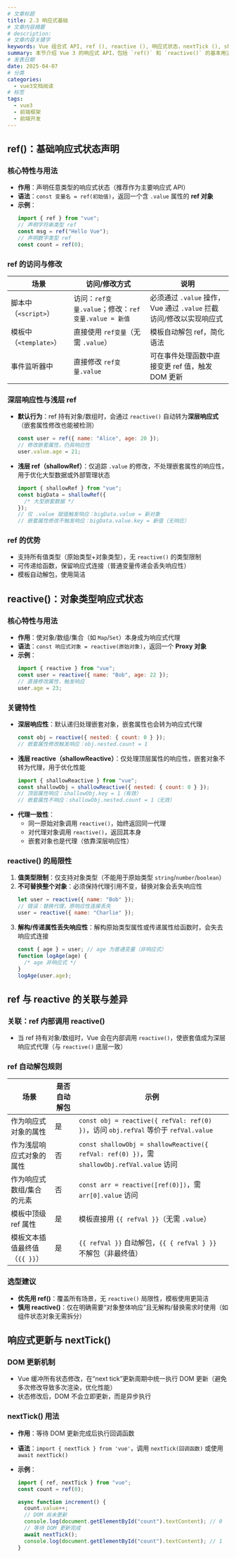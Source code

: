 ```yaml
---
# 文章标题
title: 2.3 响应式基础
# 文章内容摘要
# description:
# 文章内容关键字
keywords: Vue 组合式 API, ref (), reactive (), 响应式状态，nextTick (), shallowRef/shallowReactive
summary: 本节介绍 Vue 3 的响应式 API，包括 `ref()` 和 `reactive()` 的基本用法和特性。
# 发表日期
date: 2025-04-07
# 分类
categories:
  - vue3文档阅读
# 标签
tags:
  - vue3
  - 前端框架
  - 前端开发
---
```


## ref()：基础响应式状态声明

### 核心特性与用法

- **作用**：声明任意类型的响应式状态（推荐作为主要响应式 API）
- **语法**：`const 变量名 = ref(初始值)`，返回一个含 `.value` 属性的 **ref 对象**
- **示例**：
  ```js
  import { ref } from "vue";
  // 声明字符串类型 ref
  const msg = ref("Hello Vue");
  // 声明数字类型 ref
  const count = ref(0);
  ```

### ref 的访问与修改

| 场景                   | 访问/修改方式                                       | 说明                                                                |
| ---------------------- | --------------------------------------------------- | ------------------------------------------------------------------- |
| 脚本中（`<script>`）   | 访问：`ref变量.value`；修改：`ref变量.value = 新值` | 必须通过 `.value` 操作，Vue 通过 `.value` 拦截访问/修改以实现响应式 |
| 模板中（`<template>`） | 直接使用 `ref变量`（无需 `.value`）                 | 模板自动解包 ref，简化语法                                          |
| 事件监听器中           | 直接修改 `ref变量.value`                            | 可在事件处理函数中直接变更 ref 值，触发 DOM 更新                    |

### 深层响应性与浅层 ref

- **默认行为**：ref 持有对象/数组时，会通过 `reactive()` 自动转为**深层响应式**（嵌套属性修改也能被检测）
  ```js
  const user = ref({ name: "Alice", age: 20 });
  // 修改嵌套属性，仍具响应性
  user.value.age = 21;
  ```
- **浅层 ref（shallowRef）**：仅追踪 `.value` 的修改，不处理嵌套属性的响应性，用于优化大型数据或外部管理状态
  ```js
  import { shallowRef } from "vue";
  const bigData = shallowRef({
    /* 大型嵌套数据 */
  });
  // 仅 .value 赋值触发响应：bigData.value = 新对象
  // 嵌套属性修改不触发响应：bigData.value.key = 新值（无响应）
  ```

### ref 的优势

- 支持所有值类型（原始类型+对象类型），无 `reactive()` 的类型限制
- 可传递给函数，保留响应式连接（普通变量传递会丢失响应性）
- 模板自动解包，使用简洁

## reactive()：对象类型响应式状态

### 核心特性与用法

- **作用**：使对象/数组/集合（如 `Map`/`Set`）本身成为响应式代理
- **语法**：`const 响应式对象 = reactive(原始对象)`，返回一个 **Proxy 对象**
- **示例**：
  ```js
  import { reactive } from "vue";
  const user = reactive({ name: "Bob", age: 22 });
  // 直接修改属性，触发响应
  user.age = 23;
  ```

### 关键特性

- **深层响应性**：默认递归处理嵌套对象，嵌套属性也会转为响应式代理
  ```js
  const obj = reactive({ nested: { count: 0 } });
  // 嵌套属性修改触发响应：obj.nested.count = 1
  ```
- **浅层 reactive（shallowReactive）**：仅处理顶层属性的响应性，嵌套对象不转为代理，用于优化性能
  ```js
  import { shallowReactive } from "vue";
  const shallowObj = shallowReactive({ nested: { count: 0 } });
  // 顶层属性响应：shallowObj.key = 1（有效）
  // 嵌套属性不响应：shallowObj.nested.count = 1（无效）
  ```
- **代理一致性**：
  - 同一原始对象调用 `reactive()`，始终返回同一代理
  - 对代理对象调用 `reactive()`，返回其本身
  - 嵌套对象也是代理（依靠深层响应性）

### reactive() 的局限性

1. **值类型限制**：仅支持对象类型（不能用于原始类型 `string`/`number`/`boolean`）
2. **不可替换整个对象**：必须保持代理引用不变，替换对象会丢失响应性
   ```js
   let user = reactive({ name: "Bob" });
   // 错误：替换代理，原响应性连接丢失
   user = reactive({ name: "Charlie" });
   ```
3. **解构/传递属性丢失响应性**：解构原始类型属性或传递属性给函数时，会失去响应式连接
   ```js
   const { age } = user; // age 为普通变量（非响应式）
   function logAge(age) {
     /* age 非响应式 */
   }
   logAge(user.age);
   ```

## ref 与 reactive 的关联与差异

### 关联：ref 内部调用 reactive()

- 当 ref 持有对象/数组时，Vue 会在内部调用 `reactive()`，使嵌套值成为深层响应式代理（与 `reactive()` 底层一致）

### ref 自动解包规则

| 场景                          | 是否自动解包 | 示例                                                                                        |
| ----------------------------- | ------------ | ------------------------------------------------------------------------------------------- |
| 作为响应式对象的属性          | 是           | `const obj = reactive({ refVal: ref(0) })`，访问 `obj.refVal` 等价于 `refVal.value`         |
| 作为浅层响应式对象的属性      | 否           | `const shallowObj = shallowReactive({ refVal: ref(0) })`，需 `shallowObj.refVal.value` 访问 |
| 作为响应式数组/集合的元素     | 否           | `const arr = reactive([ref(0)])`，需 `arr[0].value` 访问                                    |
| 模板中顶级 ref 属性           | 是           | 模板直接用 `{{ refVal }}`（无需 `.value`）                                                  |
| 模板文本插值最终值（`{{ }}`） | 是           | `{{ refVal }}` 自动解包，`{{ { refVal } }}` 不解包（非最终值）                              |

### 选型建议

- **优先用 ref()**：覆盖所有场景，无 `reactive()` 局限性，模板使用更简洁
- **慎用 reactive()**：仅在明确需要“对象整体响应”且无解构/替换需求时使用（如组件状态对象无需拆分）

## 响应式更新与 nextTick()

### DOM 更新机制

- Vue 缓冲所有状态修改，在“next tick”更新周期中统一执行 DOM 更新（避免多次修改导致多次渲染，优化性能）
- 状态修改后，DOM 不会立即更新，而是异步执行

### nextTick() 用法

- **作用**：等待 DOM 更新完成后执行回调函数
- **语法**：`import { nextTick } from 'vue'`，调用 `nextTick(回调函数)` 或使用 `await nextTick()`
- **示例**：

  ```js
  import { ref, nextTick } from "vue";
  const count = ref(0);

  async function increment() {
    count.value++;
    // DOM 尚未更新
    console.log(document.getElementById("count").textContent); // 0
    // 等待 DOM 更新完成
    await nextTick();
    console.log(document.getElementById("count").textContent); // 1
  }
  ```
